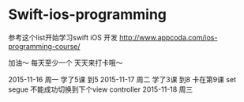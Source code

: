 # Swift-ios-programming

参考这个list开始学习swift iOS 开发 
http://www.appcoda.com/ios-programming-course/

加油～ 每天至少一个 天天来打卡哦～

2015-11-16 周一 学了5课 到5
2015-11-17 周二 学了3课 到8  卡在第9课 set segue 不能成功切换到下个view controller
2015-11-18 周三 
